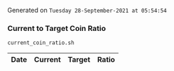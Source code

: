 Generated on `Tuesday 28-September-2021 at 05:54:54`

### Current to Target Coin Ratio
`current_coin_ratio.sh`

Date|Current|Target|Ratio
---|---|---|---
